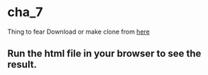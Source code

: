 # cha_7
Thing to fear
Download or make clone from [here](https://github.com/Benn9211/cha_7)
## Run the html file in your browser to see the result.
